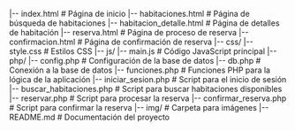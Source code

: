 |-- index.html             # Página de inicio
|-- habitaciones.html      # Página de búsqueda de habitaciones
|-- habitacion_detalle.html # Página de detalles de habitación
|-- reserva.html           # Página de proceso de reserva
|-- confirmacion.html      # Página de confirmación de reserva
|-- css/
    |-- style.css          # Estilos CSS
|-- js/
    |-- main.js            # Código JavaScript principal
|-- php/
    |-- config.php         # Configuración de la base de datos
    |-- db.php             # Conexión a la base de datos
    |-- funciones.php      # Funciones PHP para la lógica de la aplicación
    |-- iniciar_sesion.php # Script para el inicio de sesión
    |-- buscar_habitaciones.php # Script para buscar habitaciones disponibles
    |-- reservar.php       # Script para procesar la reserva
    |-- confirmar_reserva.php # Script para confirmar la reserva
|-- img/                   # Carpeta para imágenes
|-- README.md              # Documentación del proyecto
